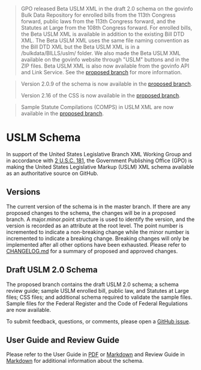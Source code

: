 >GPO released Beta USLM XML in the draft 2.0 schema on the govinfo Bulk Data Repository for enrolled bills from the 113th Congress forward, public laws from the 113th Congress forward, and the Statutes at Large from the 108th Congress forward. For enrolled bills, the Beta USLM XML is available in addition to the existing Bill DTD XML. The Beta USLM XML uses the same file naming convention as the Bill DTD XML but the Beta USLM XML is in a /bulkdata/BILLS/uslm/ folder. We also made the Beta USLM XML available on the govinfo website through "USLM" buttons and in the ZIP files. Beta USLM XML is also now available from the govinfo API and Link Service. See the [proposed branch](https://github.com/usgpo/uslm/tree/proposed) for more information. 

>Version 2.0.9 of the schema is now available in the [proposed branch](https://github.com/usgpo/uslm/tree/proposed). 
>
>Version 2.16 of the CSS is now available in the [proposed branch](https://github.com/usgpo/uslm/tree/proposed). 

>Sample Statute Compilations (COMPS) in USLM XML are now available in the [proposed branch](https://github.com/usgpo/uslm/tree/proposed).

# USLM Schema #
In support of the United States Legislative Branch XML Working Group and in accordance with [2 U.S.C. 181](https://api.fdsys.gov/link?collection=uscode&title=2&year=mostrecent&section=181), the Government Publishing Office (GPO) is making the United States Legislative Markup (USLM) XML schema available as an authoritative source on GitHub. 


## Versions ##
The current version of the schema is in the master branch. If there are any proposed changes to the schema, the changes will be in a proposed branch. A major.minor.point structure is used to identify the version, and the version is recorded as an attribute at the root level. The point number is incremented to indicate a non-breaking change while the minor number is incremented to indicate a breaking change. Breaking changes will only be implemented after all other options have been exhausted. Please refer to [CHANGELOG.md](CHANGELOG.md) for a summary of proposed and approved changes.  


## Draft USLM 2.0 Schema ##
The proposed branch contains the draft USLM 2.0 schema; a schema review guide; sample USLM enrolled bill, public law, and Statutes at Large  files; CSS files; and additional schema required to validate the sample files. Sample files for the Federal Register and the Code of Federal Regulations are now available. 


To submit feedback, questions, or comments, please open a [GitHub issue](https://github.com/usgpo/uslm/issues).


## User Guide and Review Guide ##
Please refer to the User Guide in [PDF](USLM-User-Guide.pdf) or [Markdown](USLM-User-Guide.md) and Review Guide in [Markdown](https://github.com/usgpo/uslm/blob/proposed/USLM-2_0-Review-Guide.md) for additional information about the schema. 
